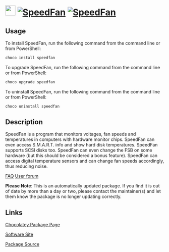 ﻿# <img src="https://cdn.jsdelivr.net/gh/mkevenaar/chocolatey-packages@674a50b9bcfbfdf756e5473b9aecd8522675bc41/icons/speedfan.png" width="32" height="32"/> [![SpeedFan](https://img.shields.io/chocolatey/v/speedfan.svg?label=SpeedFan)](https://chocolatey.org/packages/speedfan) [![SpeedFan](https://img.shields.io/chocolatey/dt/speedfan.svg)](https://chocolatey.org/packages/speedfan)

## Usage

To install SpeedFan, run the following command from the command line or from PowerShell:

```powershell
choco install speedfan
```

To upgrade SpeedFan, run the following command from the command line or from PowerShell:

```powershell
choco upgrade speedfan
```

To uninstall SpeedFan, run the following command from the command line or from PowerShell:

```powershell
choco uninstall speedfan
```

## Description

SpeedFan is a program that monitors voltages, fan speeds and temperatures in computers with hardware monitor chips. SpeedFan can even access S.M.A.R.T. info and show hard disk temperatures. SpeedFan supports SCSI disks too. SpeedFan can even change the FSB on some hardware (but this should be considered a bonus feature). SpeedFan can access digital temperature sensors and can change fan speeds accordingly, thus reducing noise.

[FAQ](http://www.almico.com/sffaq.php)
[User forum](http://www.almico.com/forumindex.php)

**Please Note**: This is an automatically updated package. If you find it is
out of date by more than a day or two, please contact the maintainer(s) and
let them know the package is no longer updating correctly.


## Links

[Chocolatey Package Page](https://chocolatey.org/packages/speedfan)

[Software Site](http://www.almico.com/speedfan.php)

[Package Source](https://github.com/mkevenaar/chocolatey-packages/tree/master/automatic/speedfan)

